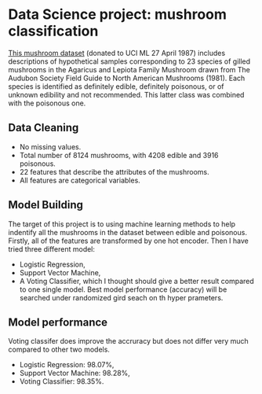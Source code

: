 # Data Science project: mushroom classification
 
[This mushroom dataset](https://www.kaggle.com/datasets/uciml/mushroom-classification) (donated to UCI ML 27 April 1987) includes descriptions of hypothetical samples corresponding to 23 species of gilled mushrooms in the Agaricus and Lepiota Family Mushroom drawn from The Audubon Society Field Guide to North American Mushrooms (1981). Each species is identified as definitely edible, definitely poisonous, or of unknown edibility and not recommended. This latter class was combined with the poisonous one. 

## Data Cleaning
* No missing values.
* Total number of 8124 mushrooms, with 4208 edible and 3916 poisonous.
* 22 features that describe the attributes of the mushrooms.
* All features are categorical variables.

## Model Building
The target of this project is to using machine learning methods to help indentify all the mushrooms in the dataset between edible and poisonous. Firstly, all of the features are transformed by one hot encoder. Then I have tried three different model:
* Logistic Regression, 
* Support Vector Machine, 
* A Voting Classifier, which I thought should give a better result compared to one single model.
Best model performance (accuracy) will be searched under randomized gird seach on th hyper prameters.

## Model performance
Voting classifer does improve the accruracy but does not differ very much compared to other two models.
* Logistic Regression: 98.07%,
* Support Vector Machine: 98.28%,
* Voting Classifier: 98.35%.
